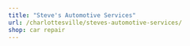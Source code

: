 ```yaml
---
title: "Steve's Automotive Services"
url: /charlottesville/steves-automotive-services/
shop: car repair
---
```


